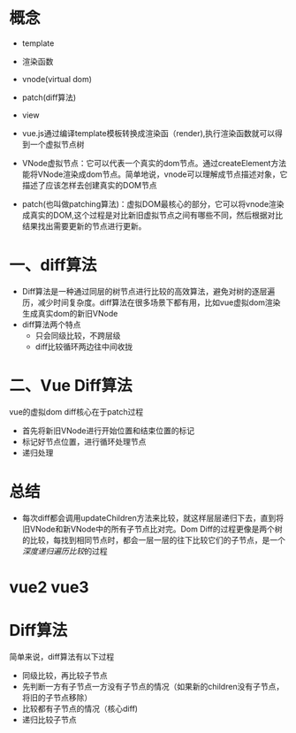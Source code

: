 # 概念

+ template
+ 渲染函数
+ vnode(virtual dom)
+ patch(diff算法)
+ view

+ vue.js通过编译template模板转换成渲染函（render),执行渲染函数就可以得到一个虚拟节点树
+ VNode虚拟节点：它可以代表一个真实的dom节点。通过createElement方法能将VNode渲染成dom节点。简单地说，vnode可以理解成节点描述对象，它描述了应该怎样去创建真实的DOM节点
+ patch(也叫做patching算法)：虚拟DOM最核心的部分，它可以将vnode渲染成真实的DOM,这个过程是对比新旧虚拟节点之间有哪些不同，然后根据对比结果找出需要更新的节点进行更新。











# 一、diff算法
+ Diff算法是一种通过同层的树节点进行比较的高效算法，避免对树的逐层遍历，减少时间复杂度。diff算法在很多场景下都有用，比如vue虚拟dom渲染生成真实dom的新旧VNode
+ diff算法两个特点
  - 只会同级比较，不跨层级
  - diff比较循环两边往中间收拢
# 二、Vue Diff算法
vue的虚拟dom diff核心在于patch过程

+ 首先将新旧VNode进行开始位置和结束位置的标记
+ 标记好节点位置，进行循环处理节点
+ 递归处理

# 总结
+ 每次diff都会调用updateChildren方法来比较，就这样层层递归下去，直到将旧VNode和新VNode中的所有子节点比对完。Dom Diff的过程更像是两个树的比较，每找到相同节点时，都会一层一层的往下比较它们的子节点，是一个*深度递归遍历比较*的过程



# vue2 vue3

# Diff算法
简单来说，diff算法有以下过程
+ 同级比较，再比较子节点
+ 先判断一方有子节点一方没有子节点的情况（如果新的children没有子节点，将旧的子节点移除）
+ 比较都有子节点的情况（核心diff)
+ 递归比较子节点